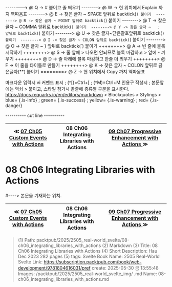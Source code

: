 
--------> @ Q -> # 붙이고 줄 띄우기 
--------> @ W -> 현 위치에서 Explain 까지 역따옴표 
--------> @ E -> 찾은 글자 ~ SPACE 앞뒤로 backtick(`) 붙이기 
--------> @ R -> 찾은 글자 ~ POINT 앞뒤로 backtick(`) 붙이기 
--------> @ T -> 찾은 글자 ~ COMMA 앞뒤로 backtick(`) 붙이기 
--------> @ Y -> 찾은 글자 ~   ;   앞뒤로 backtick(`) 붙이기 
--------> @ U -> 찾은 글자~닫은괄호앞뒤로 backtick(`) 붙이기 
--------> @ I -> 찾은 글자 ~ COLON 앞뒤로 backtick(`) 붙이기 
--------> @ O -> 찾은 글자 ~   }   앞뒤로 backtick(`) 붙이기 
++++++++> @ A -> 빈 줄에 블록 시작하기 
++++++++> @ S -> 줄 앞에 > 나오면 안되므로 블록 마감하고 > 앞에 - 끼우기 
++++++++> @ D -> 줄 아래에 블록 마감하고 한줄 더 띄우기 
++++++++> @ F -> 이 줄을 타이틀로 만들기 
++++++++> @ K -> 찾은 글자 ~ COLON 앞뒤로 긁은글자(**) 붙이기 
========> @ Z -> 현 위치에서 Copy 까지 역따옴표 

마크다운 입력시 vi 커맨드 표시 ; (^[)=Ctrl+[ ; (^M)=Ctrl+M
인용구 작성시 ; 본문앞에는 꺽쇠 > 붙이고, 스타일 첨가시 끝줄에 종류별 구분을 표시한다.
https://docs.requarks.io/en/editors/markdown > Blockquotes > Stylings >
blue= {.is-info} ; green= {.is-success} ; yellow= {.is-warning} ; red= {.is-danger}

---------- cut line ----------

| ≪ [ 07 Ch05 Custom Events with Actions ](/packtpub/2025/2505_real-world_svelte/07_ch05_custom_events_with_actions) | 08 Ch06 Integrating Libraries with Actions | [ 09 Ch07 Progressive Enhancement with Actions ](/packtpub/2025/2505_real-world_svelte/09_ch07_progressive_enhancement_with_actions) ≫ |
|:----:|:----:|:----:|

# 08 Ch06 Integrating Libraries with Actions
#----> 본문을 기재하는 위치.



| ≪ [ 07 Ch05 Custom Events with Actions ](/packtpub/2025/2505_real-world_svelte/07_ch05_custom_events_with_actions) | 08 Ch06 Integrating Libraries with Actions | [ 09 Ch07 Progressive Enhancement with Actions ](/packtpub/2025/2505_real-world_svelte/09_ch07_progressive_enhancement_with_actions) ≫ |
|:----:|:----:|:----:|

> (1) Path: packtpub/2025/2505_real-world_svelte/08-ch06_integrating_libraries_with_actions
> (2) Markdown
> (3) Title: 08 Ch06 Integrating Libraries with Actions
> (4) Short Description: Hau Dec 2023 282 pages
> (5) tags: Svelte
> Book Name: 2505 Real-World Svelte
> Link: https://subscription.packtpub.com/book/web-development/9781804616031/pref
> create: 2025-05-30 금 13:55:48
> Images: /packtpub/2025/2505_real-world_svelte_img/
> .md Name: 08-ch06_integrating_libraries_with_actions.md


